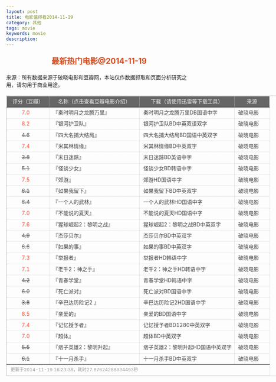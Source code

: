 ```yaml
---
layout: post
title: 电影值得看2014-11-19
category: 其他
tags: movie
keywords: movie 
description: 
---
```

<h2 style="text-align:center;color:#D54E21;margin:20px auto">最新热门电影@2014-11-19</h2>
<div>来源：所有数据来源于破晓电影和豆瓣网，本站仅作数据抓取和页面分析研究之用，请勿用于商业用途。</div>
<table id="movietb">
   <thead>
     <tr>
       <td width="100px">评分（豆瓣）</td>
       <td width="230px">名称（点击查看豆瓣电影介绍）</td>
       <td>下载（请使用迅雷等下载工具）</td>
       <td width="80px">来源</td>
     </tr>
   </thead>
   <tbody>
    <tr><td><a class="grade_good" href="http://movie.douban.com/subject/6721670/collections" target="_blank">7.0</a></td>      <td>『<a class="movie" href="http://movie.douban.com/subject/6721670/" target="_blank">秦时明月之龙腾万里</a>』</td>      <td><a class="dllink" href="ftp://2:2@p13.poxiao.com:8202/[www.poxiao.com破晓电影]秦时明月之龙腾万里DB国语中字.rmvb" target="_blank">秦时明月之龙腾万里DB国语中字</a></td>      <td><a class="dlsource" href="http://www.poxiao.com/movie/37813.html" target="_blank">破晓电影</a><br /></td>    </tr>    <tr><td><a class="grade_good" href="http://movie.douban.com/subject/7065154/collections" target="_blank">8.2</a></td>      <td>『<a class="movie" href="http://movie.douban.com/subject/7065154/" target="_blank">银河护卫队</a>』</td>      <td><a class="dllink" href="ftp://1:1@p13.poxiao.com:8202/[www.poxiao.com破晓电影]银河护卫队BD中英双语双字.mkv" target="_blank">银河护卫队BD中英双语双字</a></td>      <td><a class="dlsource" href="http://www.poxiao.com/movie/37812.html" target="_blank">破晓电影</a><br /></td>    </tr>    <tr><td><a class="grade_bad" href="http://movie.douban.com/subject/10604893/collections" target="_blank">4.6</a></td>      <td>『<a class="movie" href="http://movie.douban.com/subject/10604893/" target="_blank">四大名捕大结局</a>』</td>      <td><a class="dllink" href="ftp://8:8@p13.poxiao.com:8202/[www.poxiao.com破晓电影]四大名捕大结局BD中英双字.rmvb" target="_blank">四大名捕大结局BD国语中英双字</a></td>      <td><a class="dlsource" href="http://www.poxiao.com/movie/37720.html" target="_blank">破晓电影</a><br /></td>    </tr>    <tr><td><a class="grade_good" href="http://movie.douban.com/subject/24844032/collections" target="_blank">7.4</a></td>      <td>『<a class="movie" href="http://movie.douban.com/subject/24844032/" target="_blank">米其林情缘</a>』</td>      <td><a class="dllink" href="ftp://2:2@p27.poxiao.com:8201/[www.poxiao.com破晓电影]米其林情缘BD中英双字.rmvb" target="_blank">米其林情缘BD中英双字</a></td>      <td><a class="dlsource" href="http://www.poxiao.com/movie/37811.html" target="_blank">破晓电影</a><br /></td>    </tr>    <tr><td><a class="grade_bad" href="http://movie.douban.com/subject/21324299/collections" target="_blank">3.8</a></td>      <td>『<a class="movie" href="http://movie.douban.com/subject/21324299/" target="_blank">末日迷踪</a>』</td>      <td><a class="dllink" href="ftp://6:6@p13.poxiao.com:8202/[www.poxiao.com破晓电影]末日迷踪BD英语中字.rmvb" target="_blank">末日迷踪BD英语中字</a></td>      <td><a class="dlsource" href="http://www.poxiao.com/movie/37810.html" target="_blank">破晓电影</a><br /></td>    </tr>    <tr><td><a class="grade_bad" href="http://movie.douban.com/subject/25823125/collections" target="_blank">5.1</a></td>      <td>『<a class="movie" href="http://movie.douban.com/subject/25823125/" target="_blank">怪谈少女</a>』</td>      <td><a class="dllink" href="ftp://5:5@p13.poxiao.com:8202/[www.poxiao.com破晓电影]怪谈少女BD韩语中字.rmvb" target="_blank">怪谈少女BD韩语中字</a></td>      <td><a class="dlsource" href="http://www.poxiao.com/movie/37809.html" target="_blank">破晓电影</a><br /></td>    </tr>    <tr><td><a class="grade_good" href="http://movie.douban.com/subject/10771216/collections" target="_blank">7.5</a></td>      <td>『<a class="movie" href="http://movie.douban.com/subject/10771216/" target="_blank">郊游</a>』</td>      <td><a class="dllink" href="ftp://7:7@p27.poxiao.com:8201/[www.poxiao.com破晓电影]郊游HD国语中字.rmvb" target="_blank">郊游HD国语中字</a></td>      <td><a class="dlsource" href="http://www.poxiao.com/movie/37808.html" target="_blank">破晓电影</a><br /></td>    </tr>    <tr><td><a class="grade_bad" href="http://movie.douban.com/subject/3428529/collections" target="_blank">6.1</a></td>      <td>『<a class="movie" href="http://movie.douban.com/subject/3428529/" target="_blank">如果我留下</a>』</td>      <td><a class="dllink" href="ftp://8:8@p27.poxiao.com:8201/[www.poxiao.com破晓电影]如果我留下BD中英双字.rmvb" target="_blank">如果我留下BD中英双字</a></td>      <td><a class="dlsource" href="http://www.poxiao.com/movie/37806.html" target="_blank">破晓电影</a><br /></td>    </tr>    <tr><td><a class="grade_bad" href="http://movie.douban.com/subject/24695277/collections" target="_blank">6.4</a></td>      <td>『<a class="movie" href="http://movie.douban.com/subject/24695277/" target="_blank">一个人的武林</a>』</td>      <td><a class="dllink" href="ftp://4:4@p13.poxiao.com:8202/[www.poxiao.com破晓电影]一个人的武林HD国语中字.rmvb" target="_blank">一个人的武林HD国语中字</a></td>      <td><a class="dlsource" href="http://www.poxiao.com/movie/37804.html" target="_blank">破晓电影</a><br /></td>    </tr>    <tr><td><a class="grade_good" href="http://movie.douban.com/subject/25743833/collections" target="_blank">7.0</a></td>      <td>『<a class="movie" href="http://movie.douban.com/subject/25743833/" target="_blank">不能说的夏天</a>』</td>      <td><a class="dllink" href="ftp://5:5@p27.poxiao.com:8201/[www.poxiao.com破晓电影]不能说的夏天HD国语中字.rmvb" target="_blank">不能说的夏天HD国语中字</a></td>      <td><a class="dlsource" href="http://www.poxiao.com/movie/37803.html" target="_blank">破晓电影</a><br /></td>    </tr>    <tr><td><a class="grade_good" href="http://movie.douban.com/subject/7046723/collections" target="_blank">7.6</a></td>      <td>『<a class="movie" href="http://movie.douban.com/subject/7046723/" target="_blank">猩球崛起2：黎明之战</a>』</td>      <td><a class="dllink" href="ftp://3:3@p13.poxiao.com:8202/[www.poxiao.com破晓电影]猩球崛起2：黎明之战BD中英双字.rmvb" target="_blank">猩球崛起2：黎明之战BD中英双字</a></td>      <td><a class="dlsource" href="http://www.poxiao.com/movie/37753.html" target="_blank">破晓电影</a><br /></td>    </tr>    <tr><td><a class="grade_bad" href="http://movie.douban.com/subject/21355504/collections" target="_blank">4.9</a></td>      <td>『<a class="movie" href="http://movie.douban.com/subject/21355504/" target="_blank">杰莎贝尔</a>』</td>      <td><a class="dllink" href="ftp://2:2@p13.poxiao.com:8202/[www.poxiao.com破晓电影]杰莎贝尔BD中英双字.rmvb" target="_blank">杰莎贝尔BD中英双字</a></td>      <td><a class="dlsource" href="http://www.poxiao.com/movie/37800.html" target="_blank">破晓电影</a><br /></td>    </tr>    <tr><td><a class="grade_bad" href="http://movie.douban.com/subject/3914512/collections" target="_blank">6.6</a></td>      <td>『<a class="movie" href="http://movie.douban.com/subject/3914512/" target="_blank">如果的事</a>』</td>      <td><a class="dllink" href="ftp://4:4@p27.poxiao.com:8201/[www.poxiao.com破晓电影]如果的事BD中英双字.rmvb" target="_blank">如果的事BD中英双字</a></td>      <td><a class="dlsource" href="http://www.poxiao.com/movie/37799.html" target="_blank">破晓电影</a><br /></td>    </tr>    <tr><td><a class="grade_good" href="http://movie.douban.com/subject/25723095/collections" target="_blank">7.3</a></td>      <td>『<a class="movie" href="http://movie.douban.com/subject/25723095/" target="_blank">举报者</a>』</td>      <td><a class="dllink" href="ftp://1:1@p13.poxiao.com:8202/[www.poxiao.com破晓电影]举报者HD韩语中字.rmvb" target="_blank">举报者HD韩语中字</a></td>      <td><a class="dlsource" href="http://www.poxiao.com/movie/37798.html" target="_blank">破晓电影</a><br /></td>    </tr>    <tr><td><a class="grade_good" href="http://movie.douban.com/subject/10877413/collections" target="_blank">7.1</a></td>      <td>『<a class="movie" href="http://movie.douban.com/subject/10877413/" target="_blank">老千2：神之手</a>』</td>      <td><a class="dllink" href="ftp://8:8@p13.poxiao.com:8202/[www.poxiao.com破晓电影]老千2：神之手HD韩语中字.rmvb" target="_blank">老千2：神之手HD韩语中字</a></td>      <td><a class="dlsource" href="http://www.poxiao.com/movie/37797.html" target="_blank">破晓电影</a><br /></td>    </tr>    <tr><td><a class="grade_bad" href="http://movie.douban.com/subject/25731278/collections" target="_blank">4.2</a></td>      <td>『<a class="movie" href="http://movie.douban.com/subject/25731278/" target="_blank">青春学堂</a>』</td>      <td><a class="dllink" href="ftp://3:3@p27.poxiao.com:8201/[www.poxiao.com破晓电影]青春学堂HD韩语中字.rmvb" target="_blank">青春学堂HD韩语中字</a></td>      <td><a class="dlsource" href="http://www.poxiao.com/movie/37796.html" target="_blank">破晓电影</a><br /></td>    </tr>    <tr><td><a class="grade_bad" href="http://movie.douban.com/subject/21941106/collections" target="_blank">6.0</a></td>      <td>『<a class="movie" href="http://movie.douban.com/subject/21941106/" target="_blank">死亡派对</a>』</td>      <td><a class="dllink" href="ftp://7:7@p13.poxiao.com:8202/[www.poxiao.com破晓电影]死亡派对BD国语中字.rmvb" target="_blank">死亡派对BD国语中字</a></td>      <td><a class="dlsource" href="http://www.poxiao.com/movie/37795.html" target="_blank">破晓电影</a><br /></td>    </tr>    <tr><td><a class="grade_bad" href="http://movie.douban.com/subject/25844367/collections" target="_blank">3.8</a></td>      <td>『<a class="movie" href="http://movie.douban.com/subject/25844367/" target="_blank">辛巴达历险记2 </a>』</td>      <td><a class="dllink" href="ftp://6:6@p13.poxiao.com:8202/[www.poxiao.com破晓电影]辛巴达历险记2HD国语中字.rmvb" target="_blank">辛巴达历险记2HD国语中字</a></td>      <td><a class="dlsource" href="http://www.poxiao.com/movie/37794.html" target="_blank">破晓电影</a><br /></td>    </tr>    <tr><td><a class="grade_good" href="http://movie.douban.com/subject/25798222/collections" target="_blank">8.5</a></td>      <td>『<a class="movie" href="http://movie.douban.com/subject/25798222/" target="_blank">亲爱的</a>』</td>      <td><a class="dllink" href="ftp://5:5@p13.poxiao.com:8202/[www.poxiao.com破晓电影]亲爱的BD国语中字.rmvb" target="_blank">亲爱的BD国语中字</a></td>      <td><a class="dlsource" href="http://www.poxiao.com/movie/37678.html" target="_blank">破晓电影</a><br /></td>    </tr>    <tr><td><a class="grade_good" href="http://movie.douban.com/subject/25981050/collections" target="_blank">7.4</a></td>      <td>『<a class="movie" href="http://movie.douban.com/subject/25981050/" target="_blank">记忆授予者</a>』</td>      <td><a class="dllink" href="ftp://4:4@p13.poxiao.com:8202/[www.poxiao.com破晓电影]记忆授予者BD1280中英双字.rmvb" target="_blank">记忆授予者BD1280中英双字</a></td>      <td><a class="dlsource" href="http://www.poxiao.com/movie/37790.html" target="_blank">破晓电影</a><br /></td>    </tr>    <tr><td><a class="grade_good" href="http://movie.douban.com/subject/24404677/collections" target="_blank">7.0</a></td>      <td>『<a class="movie" href="http://movie.douban.com/subject/24404677/" target="_blank">超体</a>』</td>      <td><a class="dllink" href="ftp://3:3@p13.poxiao.com:8202/[www.poxiao.com破晓电影]超体BD中英双字.rmvb" target="_blank">超体BD中英双字</a></td>      <td><a class="dlsource" href="http://www.poxiao.com/movie/37650.html" target="_blank">破晓电影</a><br /></td>    </tr>    <tr><td><a class="grade_bad" href="http://movie.douban.com/subject/25709273/collections" target="_blank">5.5</a></td>      <td>『<a class="movie" href="http://movie.douban.com/subject/25709273/" target="_blank">痞子英雄2：黎明升起</a>』</td>      <td><a class="dllink" href="ftp://2:2@p13.poxiao.com:8202/[www.poxiao.com破晓电影]痞子英雄2：黎明升起HD国语中英双字.rmvb" target="_blank">痞子英雄2：黎明升起HD国语中英双字</a></td>      <td><a class="dlsource" href="http://www.poxiao.com/movie/37786.html" target="_blank">破晓电影</a><br /></td>    </tr>    <tr><td><a class="grade_bad" href="http://movie.douban.com/subject/10792320/collections" target="_blank">6.1</a></td>      <td>『<a class="movie" href="http://movie.douban.com/subject/10792320/" target="_blank">十一月杀手</a>』</td>      <td><a class="dllink" href="ftp://2:2@p27.poxiao.com:8201/[www.poxiao.com破晓电影]十一月杀手BD中英双字.rmvb" target="_blank">十一月杀手BD中英双字</a></td>      <td><a class="dlsource" href="http://www.poxiao.com/movie/37612.html" target="_blank">破晓电影</a><br /></td>    </tr>
  </tbody>
  <tfoot>
    <tr>
      <td colspan="4">更新于2014-11-19 16:23:38，耗时27.87624288934493秒</td>
    </tr>
  </tfoot>
</table>
<style>
#movietb {width:790px;border:1px #CCCCCC solid;font-size:14px;margin:20px auto;}
#movietb td {border:1px #CCCCCC dotted;line-height:24px;vertical-align: middle;}
#movietb a {text-decoration:none;color:#464646; text-shadow:0 1px 0 #F2F2F2;border:0!important}
#movietb a:hover {text-decoration:underline;color:#D54E21;}
#movietb tbody tr:hover{background:#CCC}
.grade_good {color:#FF5138!important;margin-left:30px}
.grade_bad {text-decoration:line-through!important;margin-left:30px}
#movietb thead {background-color:#666;color:#eee;text-align:center}
#movietb tbody {text-align:left;}
#movietb tbody td {padding-left:10px;}
#movietb tfoot td,.size {padding-left: 10px;font-size:12px;color:#999}
</style>